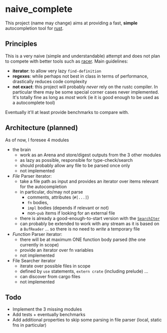 # naive_complete

This project (name may change) aims at providing a fast, **simple** autocompletion tool for [rust](http://www.rust-lang.org/).

## Principles

This is a very naive (simple and understandable) attempt and does not plan to compete with better tools such as [racer](https://github.com/phildawes/racer). 
Main guidelines:
- **iterator**: to allow very lazy `find-definition`
- **regexes**: while perhaps not best in class in terms of performance, drastically reduces code complexity
- **not exact**: this project will probably *never* rely on the rustc compiler. 
  In particular there may be some special corner cases never implemented. It's totally fine as long as *most* work 
  (ie it is good enough to be used as a autocomplete tool)

Eventually it'll at least provide benchmarks to compare with.

## Architecture (planned)

As of now, I foresee 4 modules
- the brain
  - work as an Arena and store/digest outputs from the 3 other modules
  - as lazy as possible, responsible for type-check/search
  - should probably allow any file to be parsed once only
  - not implemented
- *File* Parser iterator:
  - take a file path as input and provides an iterator over items relevant for the autocompletion
  - in particular, do/may not parse 
    - comments, attributes (`#[...]`)
    - `fn` bodies, 
    - `impl` bodies (depends if relevant or not)
    - non-`pub` items if looking for an external file
  - there is already a good-enough-to-start version with the [`SearchIter`](https://github.com/tafia/naive_complete/blob/master/src/main.rs#L39-L44)
  - can probably be extended to work with any stream as it is based on a `BufReader` ... so there is no need to *write* a temporary file
- *Function* Parser iterator:
  - there will be at maximum ONE function body parsed (the one currently in scope)
  - provide an iterator over fn variables
  - not implemented
- File Searcher iterator
  - iterate over possible files in scope
  - defined by `use` statements, `extern crate` (including prelude) ...
  - can discover from cargo files
  - not implemented

## Todo

- Implement the 3 missing modules
- Add tests + eventually benchmarks
- Add additional properties to skip some parsing in file parser (local, static fns in particular)
